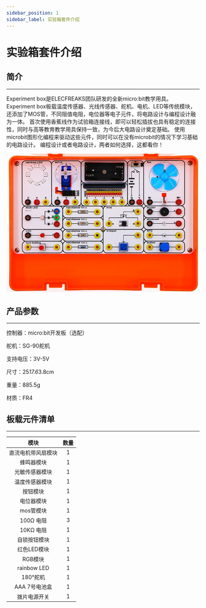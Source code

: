 ```yaml
---
sidebar_position: 1
sidebar_label: 实验箱套件介绍
---
```


# 实验箱套件介绍

## 简介
---
Experiment box是ELECFREAKS团队研发的全新micro:bit教学用具。
Experiment box板载温度传感器、光线传感器、舵机、电机、LED等传统模块，还添加了MOS管，不同阻值电阻，电位器等电子元件，将电路设计与编程设计融为一体。
首次使用香蕉线作为试验箱连接线，即可以轻松插拔也具有稳定的连接性，同时与高等教育教学用具保持一致，为今后大电路设计奠定基础。
使用microbit图形化编程来驱动这些元件，同时可以在没有microbit的情况下学习基础的电路设计。
编程设计或者电路设计，两者如何选择，这都看你！

![](./images/yg4f3xe.jpg)

## 产品参数
---
控制器：micro:bit开发板（选配）

舵机：SG-90舵机

支持电压：3V-5V

尺寸：25*17.6*3.8cm

重量：885.5g

材质：FR4


## 板载元件清单
---
模块 | 数量
:-: | :-:
直流电机带风扇模块|1
蜂鸣器模块|1
光敏传感器模块|1
温度传感器模块|1
按钮模块|1
电位器模块|1
mos管模块|1
100Ω 电阻|3
10KΩ 电阻|1
自锁按钮模块|1
红色LED模块|1
RGB模块|1
rainbow LED|1
180°舵机|1
AAA 7号电池盒|1
拨片电源开关|1
